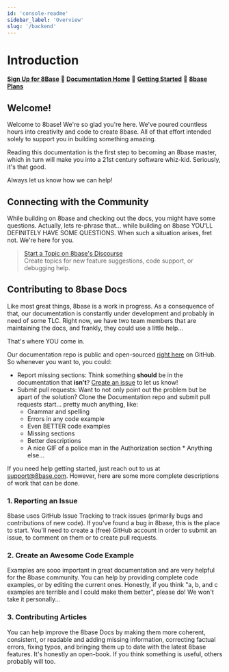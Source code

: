 ```yaml
---
id: 'console-readme'
sidebar_label: 'Overview'
slug: '/backend'
---
```


# Introduction

**[Sign Up for 8Base](https://app.8base.com)** 🤘 **[Documentation Home](https://docs.8base.com)** 📑 **[Getting Started](https://docs.8base.com/docs/getting-started/quick-start)** 🚀 **[8base Plans](https://www.8base.com/pricing)**

## Welcome!

Welcome to 8base! We're so glad you're here. We've poured countless hours into creativity and code to create 8base. All of that effort intended solely to support you in building something amazing.

Reading this documentation is the first step to becoming an 8base master, which in turn will make you into a 21st century software whiz-kid. Seriously, it's that good.

Always let us know how we can help!

## Connecting with the Community

While building on 8base and checking out the docs, you might have some questions. Actually, lets re-phrase that... while building on 8base YOU'LL DEFINITELY HAVE SOME QUESTIONS. When such a situation arises, fret not. We're here for you.

> [Start a Topic on 8base's Discourse](https://community.8base.com)  
> Create topics for new feature suggestions, code support, or debugging help.

## Contributing to 8base Docs

Like most great things, 8base is a work in progress. As a consequence of that, our documentation is constantly under development and probably in need of some TLC. Right now, we have two team members that are maintaining the docs, and frankly, they could use a little help...

That's where YOU come in.

Our documentation repo is public and open-sourced [right here](https://github.com/8base/documentation) on GitHub. So whenever you want to, you could:

- Report missing sections: Think something **should** be in the documentation that **isn't**? [Create an issue](https://github.com/8base/documentation/issues) to let us know!
- Submit pull requests: Want to not only point out the problem but be apart of the solution? Clone the Documentation repo and submit pull requests start... pretty much anything, like:
  - Grammar and spelling
  - Errors in any code example
  - Even BETTER code examples
  - Missing sections
  - Better descriptions
  - A nice GIF of a police man in the Authorization section \* Anything else...

If you need help getting started, just reach out to us at [support@8base.com](mailto://support@8base.com). However, here are some more complete descriptions of work that can be done.

### 1. Reporting an Issue

8base uses GitHub Issue Tracking to track issues (primarily bugs and contributions of new code). If you've found a bug in 8base, this is the place to start. You'll need to create a (free) GitHub account in order to submit an issue, to comment on them or to create pull requests.

### 2. Create an Awesome Code Example

Examples are sooo important in great documentation and are very helpful for the 8base community. You can help by providing complete code examples, or by editing the current ones. Honestly, if you think "a, b, and c examples are terrible and I could make them better", please do! We won't take it personally...

### 3. Contributing Articles

You can help improve the 8base Docs by making them more coherent, consistent, or readable and adding missing information, correcting factual errors, fixing typos, and bringing them up to date with the latest 8base features. It's honestly an open-book. If you think something is useful, others probably will too.
